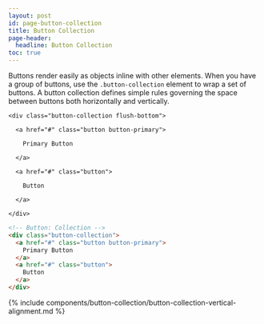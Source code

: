 ```yaml
---
layout: post
id: page-button-collection
title: Button Collection
page-header:
  headline: Button Collection
toc: true
---
```


Buttons render easily as objects inline with other elements.  When you have a group of buttons, use the `.button-collection` element to wrap a set of buttons.  A button collection defines simple rules governing the space between buttons both horizontally and vertically.

<div class="panel flush-bottom">

  <div class="panel-cell">

    <div class="button-collection flush-bottom">

      <a href="#" class="button button-primary">

        Primary Button

      </a>

      <a href="#" class="button">

        Button

      </a>

    </div>

  </div>

  <div class="panel-cell panel-cell-light panel-cell-code-block" markdown="1">

```html
<!-- Button: Collection -->
<div class="button-collection">
  <a href="#" class="button button-primary">
    Primary Button
  </a>
  <a href="#" class="button">
    Button
  </a>
</div>
```

  </div>

</div>

{% include components/button-collection/button-collection-vertical-alignment.md %}
